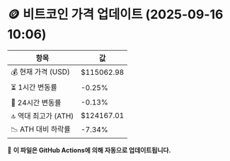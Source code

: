 # 🪙 비트코인 가격 업데이트 (2025-09-16 10:06)

| 항목                | 값 |
|--------------------|----------------|
| 💰 현재 가격 (USD) | $115062.98 |
| ⏳ 1시간 변동률    | -0.25% |
| 📆 24시간 변동률   | -0.13% |
| 🔝 역대 최고가 (ATH) | $124167.01 |
| 📉 ATH 대비 하락률 | -7.34% |

🔄 **이 파일은 GitHub Actions에 의해 자동으로 업데이트됩니다.**
